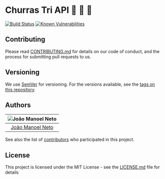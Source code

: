 # Churras Tri API  :meat_on_bone: :eggplant: :poultry_leg:
[![Build Status](https://travis-ci.com/joaaomanooel/churras-tri-api.svg?branch=master)](https://travis-ci.com/joaaomanooel/churras-tri-api) [![Known Vulnerabilities](https://snyk.io/test/github/joaaomanooel/churras-tri-api/badge.svg?targetFile=package.json)](https://snyk.io/test/github/joaaomanooel/churras-tri-api?targetFile=package.json)

## Contributing

Please read [CONTRIBUTING.md](https://gist.github.com/PurpleBooth/b24679402957c63ec426) for details on our code of conduct, and the process for submitting pull requests to us.

## Versioning

We use [SemVer](http://semver.org/) for versioning. For the versions available, see the [tags on this repository](https://github.com/joaaomanooel/churras-tri/tags).

## Authors

| ![João Manoel Neto](https://avatars2.githubusercontent.com/u/17843076?v=3&s=150)|
|:---------------------:|
|  [João Manoel Neto](https://github.com/joaaomanooel/)   |

See also the list of [contributors](https://github.com/joaaomanooel/churras-tri/contributors) who participated in this project.

## License

This project is licensed under the MIT License - see the [LICENSE.md](LICENSE.md) file for details
